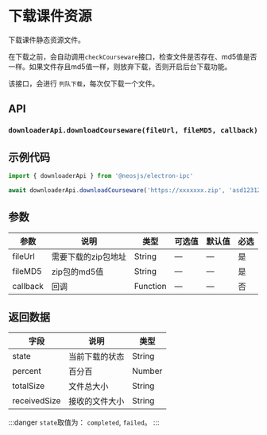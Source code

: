 # 下载课件资源 <BadgeTip text="异步" type="green"></BadgeTip>

下载课件静态资源文件。

在下载之前，会自动调用`checkCourseware`接口，检查文件是否存在、md5值是否一样。如果文件存且md5值一样，则放弃下载，否则开启后台下载功能。

该接口，会进行 `列队下载`，每次仅下载一个文件。

## API
### `downloaderApi.downloadCourseware(fileUrl, fileMD5, callback)`
### 



## 示例代码
```js
import { downloaderApi } from '@neosjs/electron-ipc'

await downloaderApi.downloadCourseware('https://xxxxxxx.zip', 'asd123123nsadasbd')
```

## 参数

| 参数 | 说明    | 类型   | 可选值 | 默认值 |必选 |
| ---- | ------- | ------ | ------ | ------ | ------ |
| fileUrl | 需要下载的zip包地址 | String | —      | —      | 是      |
| fileMD5 | zip包的md5值 | String | —      | —      | 是      |
| callback | 回调 | Function | —      | —      | 否      |

## 返回数据

| 字段 | 说明    | 类型   | 
| ---- | ------- | ------ | 
| state | 当前下载的状态 | String |
| percent | 百分百 | Number | 
| totalSize | 文件总大小 | String | 
| receivedSize | 接收的文件大小 | String | 

:::danger
`state`取值为： `completed`, `failed`。
:::
